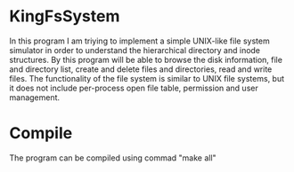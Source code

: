 # KingFsSystem

In this program I am triying to implement a simple UNIX-like file system simulator in order
to understand the hierarchical directory and inode structures. By this program will be able to
browse the disk information, file and directory list, create and delete files and
directories, read and write files. The functionality of the file system is similar to
UNIX file systems, but it does not include per-process open file table, permission and
user management.


# Compile

The program can be compiled using commad 
"make all"


